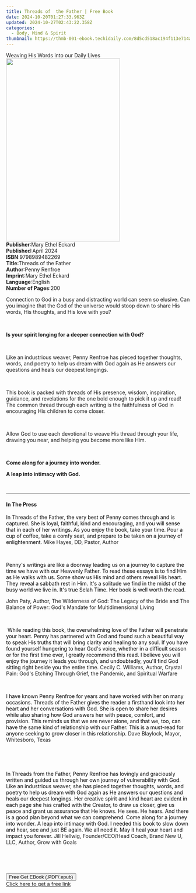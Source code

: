```yaml
---
title: Threads of  the Father | Free Book
date: 2024-10-20T01:27:33.963Z
updated: 2024-10-27T02:43:22.358Z
categories:
  - Body, Mind & Spirit
thumbnail: https://thmb-001-ebook.techidaily.com/8d5cd518ac194f113e714af0fec9330570367af73d63c1eb63af6588231ad0e2.jpg
---
```

<main id="book-container">
  <div class="flex flex-col">
    <div class="book-brief flex-1 py-6 px-4 sm:p-6 md:py-10 md:px-8">
      <!-- brief-->
      <div class="book-brief-main">Weaving His Words into our Daily Lives</div>
    </div>
    <div
      class="book-meta-info flex-1 grid gap-4 col-start-1 col-end-3 row-start-1 sm:mb-6 sm:grid-cols-4 lg:gap-6 lg:col-start-2 lg:row-end-6 lg:row-span-6 lg:mb-0"
    >
      <div
        class="book-meta-info-left place-content-center mt-4 p-4 text-sm leading-6 col-start-2 col-span-2 dark:text-slate-400"
      >
        <img
          class="w-full h-500 object-cover rounded-lg sm:h-255 sm:col-span-2 lg:col-span-full"
          src="https://img-001-ebook.techidaily.com/6222af29d5fa7575a80c774f05e4af8444a8969e626ecf8b1fde23460e733ef4.jpg"
          alt=""
          width="312"
          height="500"
        />
      </div>
      <div
        class="book-meta-info-right mt-2 col-start-1 row-start-2 col-span-3 self-center"
      >
        <!-- meta data  -->
        <div class="flex flex-col px-4 md:px-8">
          <div class="flex-1">
            <strong>Publisher</strong>:<span class="px-2"
              >Mary Ethel Eckard</span
            >
          </div>
          <div class="flex-1">
            <strong>Published</strong>:<span class="px-2">April 2024</span>
          </div>
          <div class="flex-1">
            <strong>ISBN</strong>:<span class="px-2">9798989482269</span>
          </div>
          <div class="flex-1">
            <strong>Title</strong>:<span class="px-2"
              >Threads of the Father</span
            >
          </div>
          <div class="flex-1">
            <strong>Author</strong>:<span class="px-2">Penny Renfroe</span>
          </div>
          <div class="flex-1">
            <strong>Imprint</strong>:<span class="px-2">Mary Ethel Eckard</span>
          </div>
          <div class="flex-1">
            <strong>Language</strong>:<span class="px-2">English</span>
          </div>
          <div class="flex-1">
            <strong>Number of Pages</strong>:<span class="px-2">200</span>
          </div>
        </div>
      </div>
    </div>
    <div class="book-description flex-1 py-6 px-4 sm:p-6 md:py-10 md:px-8">
      <div class="book-description-main">
        <div accordion-content="" id="description">
          <p class="ql-align-justify">
            Connection to God in a busy and distracting world can seem so
            elusive. Can you imagine that the God of the universe would stoop
            down to share His words, His thoughts, and His love with you?
          </p>
          <p class="ql-align-center">&nbsp;</p>
          <p class="ql-align-center">
            <strong
              >Is your spirit longing for a deeper connection with God?</strong
            >
          </p>
          <p>&nbsp;</p>
          <p>
            Like an industrious weaver, Penny Renfroe has pieced together
            thoughts, words, and poetry to help us dream with God again as He
            answers our questions and heals our deepest longings.
          </p>
          <p>&nbsp;</p>
          <p>
            This book is packed with threads of His presence, wisdom,
            inspiration, guidance, and revelations for the one bold enough to
            pick it up and read! The common thread through each writing is the
            faithfulness of God in encouraging His children to come closer.
          </p>
          <p>&nbsp;</p>
          <p>
            Allow God to use each devotional to weave His thread through your
            life, drawing you near, and helping you become more like Him.
          </p>
          <p>&nbsp;</p>
          <p class="ql-align-center">
            <strong>Come along for a journey into wonder.</strong>
          </p>
          <p class="ql-align-center">
            <strong>A leap into intimacy with God.</strong>
          </p>
          <p><br /></p>
        </div>
        <div class="accordion-fader"></div>
      </div>
    </div>
    <div class="book-excerpts flex-1 py-6 px-4 sm:p-6 md:py-10 md:px-8">
      <!-- excerpts-->
      <div class="book-excerpts-main">
        <hr />
        <h4 class="placeholder placeholder-heading">
          <span>In The Press</span>
        </h4>
        <p></p>
        <p>
          <span style="color: rgba(0, 0, 0, 1)">In </span>Threads of the Father,
          <span style="color: rgba(0, 0, 0, 1)">the very best of</span>
          <span style="color: rgba(0, 0, 0, 1)"
            >Penny comes through and is captured. She is loyal, faithful, kind
            and encouraging, and you will sense that in each of her writings. As
            you enjoy the book, take your time. Pour a cup of coffee, take a
            comfy seat, and prepare to be taken on a journey of enlightenment. </span
          >Mike Hayes, DD, Pastor, Author
        </p>
        <p><br /></p>
        <p>
          <span style="color: rgba(0, 0, 0, 1)"
            >Penny's writings are like a doorway leading us on a journey to
            capture the time we have with our Heavenly Father. To read these
            essays is to find Him as He walks with us. Some show us His mind and
            others reveal His heart. They reveal a sabbath rest in Him. It's a
            solitude we find in the midst of the busy world we live in. It's
            true Selah Time. Her book is well worth the read.
          </span>
        </p>
        <p>
          John Paty, Author, The Wilderness of God: The Legacy of the Bride
          <span style="color: rgba(0, 0, 0, 1)">and </span>The Balance of Power:
          God's Mandate for Multidimensional Living
        </p>
        <p><br /></p>
        <p>
          <span style="color: rgba(0, 0, 0, 1)"
            >&nbsp;While reading this book, the overwhelming love of the Father
            will penetrate your heart. Penny has partnered with God and found
            such a beautiful way to speak His truths that will bring clarity and
            healing to any soul. If you have found yourself hungering to hear
            God's voice, whether in a difficult season or for the first time
            ever, I greatly recommend this read. I believe you will enjoy the
            journey it leads you through, and undoubtedly, you'll find God
            sitting right beside you the entire time. </span
          >Cecily C. Williams, Author, Crystal Pain: God's Etching Through
          Grief, the Pandemic, and Spiritual Warfare
        </p>
        <p><span style="color: rgba(0, 0, 0, 1)">&nbsp;</span></p>
        <p>
          <span style="color: rgba(0, 0, 0, 1)"
            >I have known Penny Renfroe for years and have worked with her on
            many occasions. </span
          >Threads of the Father<span style="color: rgba(0, 0, 0, 1)">
            gives the reader a firsthand look into her heart and her
            conversations with God. She is open to share her desires while also
            sharing how God answers her with peace, comfort, and provision. This
            reminds us that we are never alone, and that we, too, can have the
            same kind of relationship with our Father. This is a must-read for
            anyone seeking to grow closer in this relationship. </span
          >Dave Blaylock, Mayor, Whitesboro, Texas
        </p>
        <p class="ql-align-right">
          <span style="color: rgba(0, 0, 0, 1)">&nbsp;</span>
        </p>
        <p><br /></p>
        <p>
          <span style="color: rgba(0, 0, 0, 1)"
            >In Threads from the Father, Penny Renfroe has lovingly and
            graciously written and guided us through her own journey of
            vulnerability with God. Like an industrious weaver, she has pieced
            together thoughts, words, and poetry to help us dream with God again
            as He answers our questions and heals our deepest longings. Her
            creative spirit and kind heart are evident in each page she has
            crafted with the Creator, to draw us closer, give us peace and grant
            us assurance that He knows. He sees. He hears. And there is a good
            plan beyond what we can comprehend. Come along for a journey into
            wonder. A leap into intimacy with God. I needed this book to slow
            down and hear, see and just BE again. We all need it. May it heal
            your heart and impact you forever. </span
          >Jill Hellwig, Founder/CEO/Head Coach, Brand New U, LLC, Author, Grow
          with Goals
        </p>
        <p class="ql-align-right"><br /></p>
        <p><br /></p>
        <p></p>
      </div>
    </div>
    <div
      class="book-about-author flex-1 py-6 px-4 sm:p-6 md:py-10 md:px-8"
    ></div>
    <div class="book-free-get flex-1 py-6 px-4 sm:p-6 md:py-10 md:px-8">
      <button
        id="btn-free-get"
        class="bg-blue-500 hover:bg-blue-700 text-white font-bold py-2 px-4 rounded"
      >
        Free Get EBook (.PDF/.epub)
      </button>
      <div id="countdown-display" class="px-2 text-lg mt-2"></div>
      <a
        id="free-link"
        class="hidden bg-blue-500 hover:bg-blue-700 text-white font-bold py-2 px-4 rounded"
        href="https://www.ebooks.com/en-us/book/211322957/threads-of-the-father/penny-renfroe/"
        target="_blank"
        >Click here to get a free link</a
      >
    </div>
    <script>
      let countdownTime = 0;
      let countdownInterval = null;
      document
        .getElementById('btn-free-get')
        .addEventListener('click', startCountdown);
      function startCountdown() {
        countdownTime = new Date().getTime() + 60000 * 3;
        countdownInterval = setInterval(updateCountdown, 1000);
        document.getElementById('btn-free-get').disabled = true;
        document
          .getElementById('btn-free-get')
          .classList.add('bg-gray-500', 'cursor-not-allowed');
      }
      function updateCountdown() {
        let currentTime = new Date().getTime();
        let timeLeft = countdownTime - currentTime;
        let secondsLeft = Math.floor(timeLeft / 1000);
        document.getElementById('countdown-display').innerHTML =
          `Remaining time: ${secondsLeft} seconds.`;
        if (secondsLeft <= 0) {
          clearInterval(countdownInterval);
          document.getElementById('btn-free-get').classList.add('hidden');
          document.getElementById('free-link').classList.remove('hidden');
          document.getElementById('countdown-display').innerHTML = '';
        }
      }
    </script>
  </div>
</main>

<ins class="adsbygoogle"
      style="display:block"
      data-ad-client="ca-pub-7571918770474297"
      data-ad-slot="8358498916"
      data-ad-format="auto"
      data-full-width-responsive="true"></ins>
    
